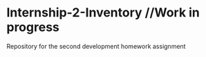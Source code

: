 # Internship-2-Inventory //Work in progress
Repository for the second development homework assignment
